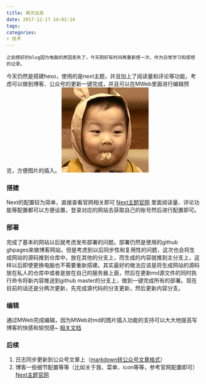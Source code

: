 ```yaml
---
title: 再次出发
date: 2017-12-17 14:01:14
tags:
categories:
- 技术
---
```


    之前搭好的blog因为电脑的原因丢失了，今天刚好有时间再重新搭一次，作为日常学习和感想的记录。

今天仍然是搭建hexo，使用的是next主题，并且加上了阅读量和评论等功能，考虑可以做到博客、公众号的更新一键完成，并且可以在MWeb里面进行编辑预览，方便图片的插入。
![三胞胎表情](/media/%E4%B8%89%E8%83%9E%E8%83%8E%E8%A1%A8%E6%83%85.jpeg)

### 搭建
  Next的配置较为简单，直接查看官网相关即可
[Next主题官网](http://theme-next.iissnan.com/)
里面阅读量、评论功能等配置都可以方便设置，登录对应的网站去获取自己的账号然后进行配置即可。

### 部署
完成了基本的网站以后就考虑发布部署的问题。部署仍然是使用的github ghpages来做博客网站，但是考虑到以后同步性和复用性的问题，这次也会将生成网站的源码推到仓库中，放在其他的分支上，而生成的内容就推到主分支上，这样以后即使更换电脑也不需要重新搭建。其实最好的做法应该是将生成网站的源码放在私人的仓库中或者是放在自己的服务器上面，然后在更新md源文件的同时执行命令将新内容推送到github master的分支上，做到一键完成所有的部署。现在目前的话还是分两次更新，先完成源代码的分支更新，然后更新内容分支。

### 编辑
通过MWeb完成编辑，因为MWeb对md的图片插入功能的支持可以大大地提高写博客的快感和愉悦感~
[相关文档](http://www.v2coder.com/2016/08/25/mweb-hexo-blog-config/)

### 后续
1. 日志同步更新到公众号文章上（[markdown转公众号文章格式](http://md.barretlee.com/)）
2. 博客一些细节配置等等（比如关于我、菜单、icon等等，参考官网配置即可）[Next主题官网](http://theme-next.iissnan.com/)

